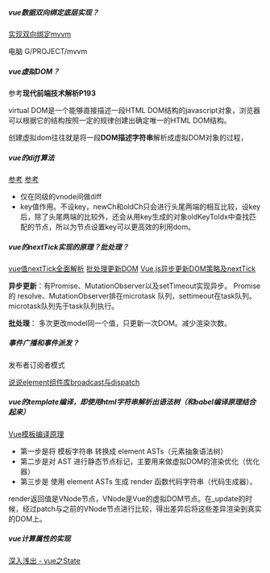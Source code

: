 ##### vue数据双向绑定底层实现？
[实现双向绑定mvvm](https://segmentfault.com/a/1190000006599500)

电脑 G/PROJECT/mvvm

##### vue虚拟DOM？
参考**现代前端技术解析P193**

virtual DOM是一个能够直接描述一段HTML DOM结构的javascript对象，浏览器可以根据它的结构按照一定的规律创建出确定唯一的HTML DOM结构。

创建虚拟dom往往就是将一段**DOM描述字符串**解析成虚拟DOM对象的过程，

##### vue的diff算法
[参考](http://blog.csdn.net/m6i37jk/article/details/78140159)
[参考](https://segmentfault.com/a/1190000008782928#articleHeader0)

- 仅在同级的vnode间做diff
- key值作用。不设key，newCh和oldCh只会进行头尾两端的相互比较，设key后，除了头尾两端的比较外，还会从用key生成的对象oldKeyToIdx中查找匹配的节点，所以为节点设置key可以更高效的利用dom。

##### vue的nextTick实现的原理？批处理？
[vue值nextTick全面解析](https://www.cnblogs.com/xujiazheng/p/6852124.html)
[批处理更新DOM](https://github.com/youngwind/blog/issues/88)
[Vue.js异步更新DOM策略及nextTick](https://github.com/answershuto/learnVue/blob/master/docs/Vue.js%E5%BC%82%E6%AD%A5%E6%9B%B4%E6%96%B0DOM%E7%AD%96%E7%95%A5%E5%8F%8AnextTick.MarkDown)

**异步更新**：有Promise、MutationObserver以及setTimeout实现异步。
Promise 的 resolve、MutationObserver排在microtask 队列，settimeout在task队列。microtask队列先于task队列执行。

**批处理**： 多次更改model同一个值，只更新一次DOM。减少渲染次数。


##### 事件广播和事件派发？
发布者订阅者模式

[说说element组件库broadcast与dispatch](https://github.com/answershuto/learnVue/blob/master/docs/%E8%AF%B4%E8%AF%B4element%E7%BB%84%E4%BB%B6%E5%BA%93broadcast%E4%B8%8Edispatch.MarkDown)

##### vue的template编译，即使用html字符串解析出语法树（和babel编译原理结合起来）
[Vue模板编译原理](https://github.com/berwin/Blog/issues/18)

- 第一步是将 模板字符串 转换成 element ASTs（元素抽象语法树）
- 第二步是对 AST 进行静态节点标记，主要用来做虚拟DOM的渲染优化（优化器）
- 第三步是 使用 element ASTs 生成 render 函数代码字符串（代码生成器）。

render返回值是VNode节点，VNode是Vue的虚拟DOM节点。在_update的时候，经过patch与之前的VNode节点进行比较，得出差异后将这些差异渲染到真实的DOM上。

##### vue计算属性的实现
[深入浅出 - vue之State](https://github.com/berwin/Blog/issues/13)



